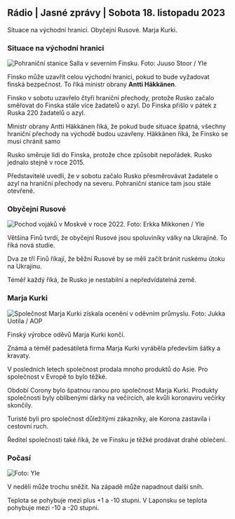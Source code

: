 ## Rádio \| Jasné zprávy \| Sobota 18. listopadu 2023

Situace na východní hranici. Obyčejní Rusové. Marja Kurki.

### Situace na východní hranici

![Pohraniční stanice Salla v severním Finsku. Foto: Juuso Stoor / Yle](https://images.cdn.yle.fi/image/upload/c_crop,h_3033,w_5392,x_0,y_144/ar_1.7777777777777777,c_fill,g_faces,w/1210.0q_auto:eco/f_auto/fl_lossy/v1700230392/39-1202451655773834805e)

Finsko může uzavřít celou východní hranici, pokud to bude vyžadovat finská bezpečnost. To říká ministr obrany **Antti Häkkänen**.

Finsko v sobotu uzavřelo čtyři hraniční přechody, protože Rusko začalo směřovat do Finska stále více žadatelů o azyl. Do Finska přišlo v pátek z Ruska 220 žadatelů o azyl.

Ministr obrany Antti Häkkänen říká, že pokud bude situace špatná, všechny hraniční přechody na východě budou uzavřeny. Häkkänen říká, že Finsko se musí chránit samo

Rusko směruje lidi do Finska, protože chce způsobit nepořádek. Rusko jednalo stejně v roce 2015.

Představitelé uvedli, že v sobotu začalo Rusko přesměrovávat žadatele o azyl na hraniční přechody na severu. Pohraniční stanice tam jsou stále otevřené.

### Obyčejní Rusové

![Pochod vojáků v Moskvě v roce 2022. Foto: Erkka Mikkonen / Yle](https://images.cdn.yle.fi/image/upload/c_crop,h_2250,w_4000,x_0,y_620/face_1.77777777777777777777777777,h_675,w_1200/dpr_1.0/q_auto:eco/f_auto/fl_lossy/v1652081791/39-9521386278c4035763b)

Většina Finů tvrdí, že obyčejní Rusové jsou spoluviníky války na Ukrajině. To říká nová studie.

Dva ze tří Finů říkají, že běžní Rusové by se měli začít bránit ruskému útoku na Ukrajinu.

Téměř každý říká, že Rusko je nestabilní a nepředvídatelná země.

### Marja Kurki

![Společnost Marja Kurki získala ocenění v oděvním průmyslu. Foto: Jukka Uotila / AOP](https://images.cdn.yle.fi/image/upload/c_crop,h_2089,w_3715,x_1,y_0/ar_1.7777777777777777,c_fill,g_faces,h_1670/w.0q_auto:eco/f_auto/fl_lossy/v1700215518/39-120216565573a69289c3)

Finský výrobce oděvů Marja Kurki končí.

Známá a téměř padesátiletá firma Marja Kurki vyráběla především šátky a kravaty.

V posledních letech společnost prodala mnoho produktů do Asie. Pro společnost v Evropě to bylo těžké.

Období Corony bylo špatnou ranou pro společnost Marja Kurki. Produkty společnosti byly oblíbenými dárky na večírcích, ale kvůli koronaviru večírky skončily.

Turisté byli pro společnost důležitými zákazníky, ale Korona zastavila i cestovní ruch.

Ředitel společnosti také říká, že ve Finsku je těžké prodávat drahé oblečení.

### Počasí

![ Foto: Yle](https://images.cdn.yle.fi/image/upload/c_crop,h_1080,w_1919,x_0,y_0/ar_1.7777777777777777,c_fill,g_faces,h_670/d_pr.120:eco/f_auto/fl_lossy/v1700323494/39-12028456558e083321cf)

V neděli může trochu sněžit. Na západě může napadnout další sníh.

Teplota se pohybuje mezi plus +1 a -10 stupni. V Laponsku se teplota pohybuje mezi -10 a -20 stupni.